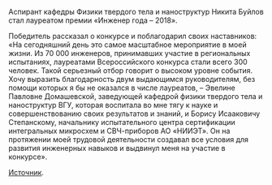 Аспирант кафедры Физики твердого тела и наноструктур Никита Буйлов стал лауреатом премии «Инженер года – 2018».

Победитель рассказал о конкурсе и поблагодарил своих наставников: «На сегодняшний день это самое масштабное мероприятие в моей жизни. Из 70 000 инженеров, принимавших участие в региональных испытаниях, лауреатами Всероссийского конкурса стали всего 300 человек. Такой серьезный отбор говорит о высоком уровне события. Хочу выразить благодарность двум выдающимся руководителям, без помощи которых я бы не оказался в числе лауреатов, – Эвелине Павловне Домашевской, заведующей кафедрой физики твердого тела и наноструктур ВГУ, которая воспитала во мне тягу к науке и совершенствованию своих результатов и знаний, и Борису Исааковичу Степанскому, начальнику испытательного центра сертификации интегральных микросхем и СВЧ-приборов АО «НИИЭТ». Он на протяжении моей трудовой деятельности создавал все условия для развития инженерных навыков и выдвинул меня на участие в конкурсе».

[Источник](https://vrn.vestipk.ru/archives/143699).